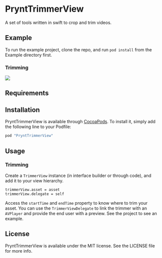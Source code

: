 # PryntTrimmerView

A set of tools written in swift to crop and trim videos.


## Example

To run the example project, clone the repo, and run `pod install` from the Example directory first.

### Trimming 

![](https://media.giphy.com/media/GwZGkLiKxZcTm/giphy.gif)

## Requirements

## Installation

PryntTrimmerView is available through [CocoaPods](http://cocoapods.org). To install
it, simply add the following line to your Podfile:

```ruby
pod "PryntTrimmerView"
```

## Usage

### Trimming 

Create a `TrimmerView` instance (in interface builder or through code), and add it to your view hierarchy.

```
trimmerView.asset = asset
trimmerView.delegate = self
```

Access the `startTime` and `endTime` property to know where to trim your asset. You can use the `TrimmerViewDelegate` to link the trimmer with an `AVPlayer` and provide the end user with a preview. See the project to see an example.


## License

PryntTrimmerView is available under the MIT license. See the LICENSE file for more info.
